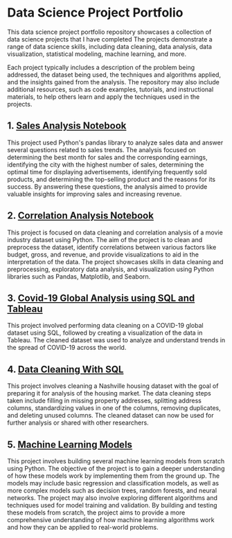 # Data Science Project Portfolio

This data science project portfolio repository showcases a collection of data science projects that I have completed The projects demonstrate a range of data science skills, including data cleaning, data analysis, data visualization, statistical modeling, machine learning, and more.

Each project typically includes a description of the problem being addressed, the dataset being used, the techniques and algorithms applied, and the insights gained from the analysis. The repository may also include additional resources, such as code examples, tutorials, and instructional materials, to help others learn and apply the techniques used in the projects.

## 1. [Sales Analysis Notebook](./sales_analysis/sales_analysis_2019.ipynb)

This project used Python's pandas library to analyze sales data and answer several questions related to sales trends. The analysis focused on determining the best month for sales and the corresponding earnings, identifying the city with the highest number of sales, determining the optimal time for displaying advertisements, identifying frequently sold products, and determining the top-selling product and the reasons for its success. By answering these questions, the analysis aimed to provide valuable insights for improving sales and increasing revenue.

## 2. [Correlation Analysis Notebook](./correlation_analysis/movies_correlation_analysis.ipynb)

This project is focused on data cleaning and correlation analysis of a movie industry dataset using Python. The aim of the project is to clean and preprocess the dataset, identify correlations between various factors like budget, gross, and revenue, and provide visualizations to aid in the interpretation of the data. The project showcases skills in data cleaning and preprocessing, exploratory data analysis, and visualization using Python libraries such as Pandas, Matplotlib, and Seaborn.

## 3. [Covid-19 Global Analysis using SQL and Tableau](./covid_19_global_analysis/README.md)

This project involved performing data cleaning on a COVID-19 global dataset using SQL, followed by creating a visualization of the data in Tableau. The cleaned dataset was used to analyze and understand trends in the spread of COVID-19 across the world.

## 4. [Data Cleaning With SQL](./nasheville_housing_data_cleaning/README.md)

This project involves cleaning a Nashville housing dataset with the goal of preparing it for analysis of the housing market. The data cleaning steps taken include filling in missing property addresses, splitting address columns, standardizing values in one of the columns, removing duplicates, and deleting unused columns. The cleaned dataset can now be used for further analysis or shared with other researchers.

## 5. [Machine Learning Models](./machine_learning_models/README.md)

This project involves building several machine learning models from scratch using Python. The objective of the project is to gain a deeper understanding of how these models work by implementing them from the ground up. The models may include basic regression and classification models, as well as more complex models such as decision trees, random forests, and neural networks. The project may also involve exploring different algorithms and techniques used for model training and validation. By building and testing these models from scratch, the project aims to provide a more comprehensive understanding of how machine learning algorithms work and how they can be applied to real-world problems.
